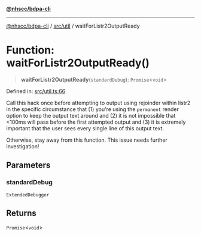 [**@nhscc/bdpa-cli**](../../../README.md)

***

[@nhscc/bdpa-cli](../../../README.md) / [src/util](../README.md) / waitForListr2OutputReady

# Function: waitForListr2OutputReady()

> **waitForListr2OutputReady**(`standardDebug`): `Promise`\<`void`\>

Defined in: [src/util.ts:66](https://github.com/nhscc/bdpa-cli/blob/c94db553ec39d857ac60551d2e8f859ed5e499b8/src/util.ts#L66)

Call this hack once before attempting to output using rejoinder within listr2
in the specific circumstance that (1) you're using the `permanent` render
option to keep the output text around and (2) it is not impossible that
<100ms will pass before the first attempted output and (3) it is extremely
important that the user sees every single line of this output text.

Otherwise, stay away from this function. This issue needs further
investigation!

## Parameters

### standardDebug

`ExtendedDebugger`

## Returns

`Promise`\<`void`\>
